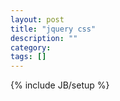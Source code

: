 ```yaml
---
layout: post
title: "jquery css"
description: ""
category: 
tags: []
---
```

{% include JB/setup %}
